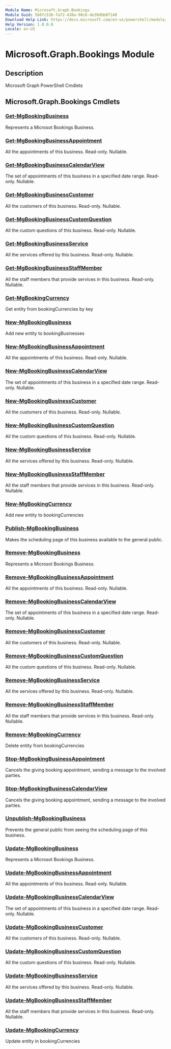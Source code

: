 ```yaml
---
Module Name: Microsoft.Graph.Bookings
Module Guid: 5b6fc53b-fa72-438a-98c6-de39dbb8f140
Download Help Link: https://docs.microsoft.com/en-us/powershell/module/microsoft.graph.bookings
Help Version: 1.0.0.0
Locale: en-US
---
```


# Microsoft.Graph.Bookings Module
## Description
Microsoft Graph PowerShell Cmdlets

## Microsoft.Graph.Bookings Cmdlets
### [Get-MgBookingBusiness](Get-MgBookingBusiness.md)
Represents a Microsot Bookings Business.

### [Get-MgBookingBusinessAppointment](Get-MgBookingBusinessAppointment.md)
All the appointments of this business.
Read-only.
Nullable.

### [Get-MgBookingBusinessCalendarView](Get-MgBookingBusinessCalendarView.md)
The set of appointments of this business in a specified date range.
Read-only.
Nullable.

### [Get-MgBookingBusinessCustomer](Get-MgBookingBusinessCustomer.md)
All the customers of this business.
Read-only.
Nullable.

### [Get-MgBookingBusinessCustomQuestion](Get-MgBookingBusinessCustomQuestion.md)
All the custom questions of this business.
Read-only.
Nullable.

### [Get-MgBookingBusinessService](Get-MgBookingBusinessService.md)
All the services offered by this business.
Read-only.
Nullable.

### [Get-MgBookingBusinessStaffMember](Get-MgBookingBusinessStaffMember.md)
All the staff members that provide services in this business.
Read-only.
Nullable.

### [Get-MgBookingCurrency](Get-MgBookingCurrency.md)
Get entity from bookingCurrencies by key

### [New-MgBookingBusiness](New-MgBookingBusiness.md)
Add new entity to bookingBusinesses

### [New-MgBookingBusinessAppointment](New-MgBookingBusinessAppointment.md)
All the appointments of this business.
Read-only.
Nullable.

### [New-MgBookingBusinessCalendarView](New-MgBookingBusinessCalendarView.md)
The set of appointments of this business in a specified date range.
Read-only.
Nullable.

### [New-MgBookingBusinessCustomer](New-MgBookingBusinessCustomer.md)
All the customers of this business.
Read-only.
Nullable.

### [New-MgBookingBusinessCustomQuestion](New-MgBookingBusinessCustomQuestion.md)
All the custom questions of this business.
Read-only.
Nullable.

### [New-MgBookingBusinessService](New-MgBookingBusinessService.md)
All the services offered by this business.
Read-only.
Nullable.

### [New-MgBookingBusinessStaffMember](New-MgBookingBusinessStaffMember.md)
All the staff members that provide services in this business.
Read-only.
Nullable.

### [New-MgBookingCurrency](New-MgBookingCurrency.md)
Add new entity to bookingCurrencies

### [Publish-MgBookingBusiness](Publish-MgBookingBusiness.md)
Makes the scheduling page of this business available to the general public.

### [Remove-MgBookingBusiness](Remove-MgBookingBusiness.md)
Represents a Microsot Bookings Business.

### [Remove-MgBookingBusinessAppointment](Remove-MgBookingBusinessAppointment.md)
All the appointments of this business.
Read-only.
Nullable.

### [Remove-MgBookingBusinessCalendarView](Remove-MgBookingBusinessCalendarView.md)
The set of appointments of this business in a specified date range.
Read-only.
Nullable.

### [Remove-MgBookingBusinessCustomer](Remove-MgBookingBusinessCustomer.md)
All the customers of this business.
Read-only.
Nullable.

### [Remove-MgBookingBusinessCustomQuestion](Remove-MgBookingBusinessCustomQuestion.md)
All the custom questions of this business.
Read-only.
Nullable.

### [Remove-MgBookingBusinessService](Remove-MgBookingBusinessService.md)
All the services offered by this business.
Read-only.
Nullable.

### [Remove-MgBookingBusinessStaffMember](Remove-MgBookingBusinessStaffMember.md)
All the staff members that provide services in this business.
Read-only.
Nullable.

### [Remove-MgBookingCurrency](Remove-MgBookingCurrency.md)
Delete entity from bookingCurrencies

### [Stop-MgBookingBusinessAppointment](Stop-MgBookingBusinessAppointment.md)
Cancels the giving booking appointment, sending a message to the involved parties.

### [Stop-MgBookingBusinessCalendarView](Stop-MgBookingBusinessCalendarView.md)
Cancels the giving booking appointment, sending a message to the involved parties.

### [Unpublish-MgBookingBusiness](Unpublish-MgBookingBusiness.md)
Prevents the general public from seeing the scheduling page of this business.

### [Update-MgBookingBusiness](Update-MgBookingBusiness.md)
Represents a Microsot Bookings Business.

### [Update-MgBookingBusinessAppointment](Update-MgBookingBusinessAppointment.md)
All the appointments of this business.
Read-only.
Nullable.

### [Update-MgBookingBusinessCalendarView](Update-MgBookingBusinessCalendarView.md)
The set of appointments of this business in a specified date range.
Read-only.
Nullable.

### [Update-MgBookingBusinessCustomer](Update-MgBookingBusinessCustomer.md)
All the customers of this business.
Read-only.
Nullable.

### [Update-MgBookingBusinessCustomQuestion](Update-MgBookingBusinessCustomQuestion.md)
All the custom questions of this business.
Read-only.
Nullable.

### [Update-MgBookingBusinessService](Update-MgBookingBusinessService.md)
All the services offered by this business.
Read-only.
Nullable.

### [Update-MgBookingBusinessStaffMember](Update-MgBookingBusinessStaffMember.md)
All the staff members that provide services in this business.
Read-only.
Nullable.

### [Update-MgBookingCurrency](Update-MgBookingCurrency.md)
Update entity in bookingCurrencies

